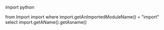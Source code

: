 <!-- The Semmle Query Language QL allows queries to be made at lgtm.com on their
query console. The language has a bit of a learning curve.
The following code snippet is able to find the imports and return the alias used
by said import. Going forward I would recommend first looking at Calls, Functions,
and FunctionCalls.-->

import python

from Import import
where import.getAnImportedModuleName() = "import"   
select import.getAName().getAsname()
